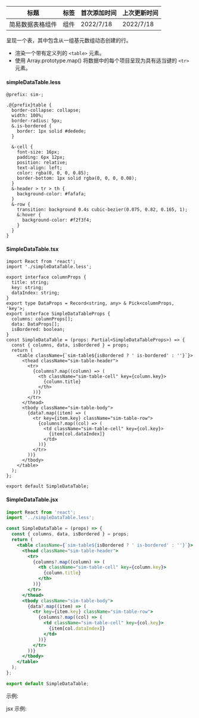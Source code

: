 | 标题             | 标签 | 首次添加时间 | 上次更新时间 |
| ---------------- | ---- | ------------ | ------------ |
| 简易数据表格组件 | 组件 | 2022/7/18    | 2022/7/18    |

呈现一个表，其中包含从一组基元数组动态创建的行。

- 渲染一个带有定义列的 `<table>` 元素。
- 使用 Array.prototype.map() 将数据中的每个项目呈现为具有适当键的 `<tr>` 元素。

#### simpleDataTable.less

```less
@prefix: sim-;

.@{prefix}table {
  border-collapse: collapse;
  width: 100%;
  border-radius: 5px;
  &.is-bordered {
    border: 1px solid #dedede;
  }

  &-cell {
    font-size: 16px;
    padding: 6px 12px;
    position: relative;
    text-align: left;
    color: rgba(0, 0, 0, 0.85);
    border-bottom: 1px solid rgba(0, 0, 0, 0.08);
  }
  &-header > tr > th {
    background-color: #fafafa;
  }
  &-row {
    transition: background 0.4s cubic-bezier(0.075, 0.82, 0.165, 1);
    &:hover {
      background-color: #f2f3f4;
    }
  }
}
```

#### SimpleDataTable.tsx

```tsx | pure
import React from 'react';
import './simpleDataTable.less';

export interface columnProps {
  title: string;
  key: string;
  dataIndex: string;
}
export type DataProps = Record<string, any> & Pick<columnProps, 'key'>;
export interface SimpleDataTableProps {
  columns: columnProps[];
  data: DataProps[];
  isBordered: boolean;
}
const SimpleDataTable = (props: Partial<SimpleDataTableProps>) => {
  const { columns, data, isBordered } = props;
  return (
    <table className={`sim-table${isBordered ? ' is-bordered' : ''}`}>
      <thead className="sim-table-header">
        <tr>
          {columns?.map((column) => (
            <th className="sim-table-cell" key={column.key}>
              {column.title}
            </th>
          ))}
        </tr>
      </thead>
      <tbody className="sim-table-body">
        {data?.map((item) => (
          <tr key={item.key} className="sim-table-row">
            {columns?.map((col) => (
              <td className="sim-table-cell" key={col.key}>
                {item[col.dataIndex]}
              </td>
            ))}
          </tr>
        ))}
      </tbody>
    </table>
  );
};

export default SimpleDataTable;
```

#### SimpleDataTable.jsx

```jsx | pure
import React from 'react';
import '../simpleDataTable.less';

const SimpleDataTable = (props) => {
  const { columns, data, isBordered } = props;
  return (
    <table className={`sim-table${isBordered ? ' is-bordered' : ''}`}>
      <thead className="sim-table-header">
        <tr>
          {columns?.map((column) => (
            <th className="sim-table-cell" key={column.key}>
              {column.title}
            </th>
          ))}
        </tr>
      </thead>
      <tbody className="sim-table-body">
        {data?.map((item) => (
          <tr key={item.key} className="sim-table-row">
            {columns?.map((col) => (
              <td className="sim-table-cell" key={col.key}>
                {item[col.dataIndex]}
              </td>
            ))}
          </tr>
        ))}
      </tbody>
    </table>
  );
};

export default SimpleDataTable;
```

示例:

<code src="./Demo.zh-CN.tsx"></code>

jsx 示例:

<code src="./jsx/Demo.zh-CN.jsx"></code>
